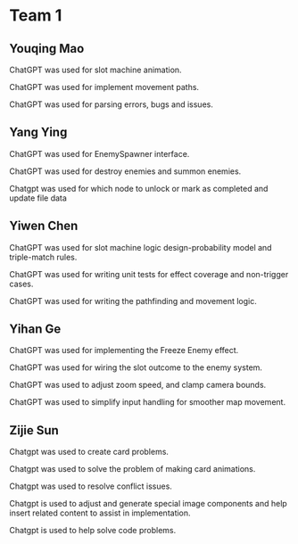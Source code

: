 # Team 1

## Youqing Mao

ChatGPT was used for slot machine animation.

ChatGPT was used for implement movement paths.

ChatGPT was used for parsing errors, bugs and issues.

## Yang Ying

ChatGPT was used for EnemySpawner interface.

ChatGPT was used for destroy enemies and summon enemies.

Chatgpt was used for which node to unlock or mark as completed and update file data

## Yiwen Chen

ChatGPT was used for slot machine logic design-probability model and triple-match rules.

ChatGPT was used for writing unit tests for effect coverage and non-trigger cases.

ChatGPT was used for writing the pathfinding and movement logic.

## Yihan Ge

ChatGPT was used for implementing the Freeze Enemy effect.

ChatGPT was used for wiring the slot outcome to the enemy system.

ChatGPT was used to adjust zoom speed, and clamp camera bounds.

ChatGPT was used to simplify input handling for smoother map movement.

## Zijie Sun

Chatgpt was used to create card problems.

Chatgpt was used to solve the problem of making card animations.

Chatgpt was used to resolve conflict issues.

Chatgpt is used to adjust and generate special image components and help insert related content to assist in implementation.

Chatgpt is used to help solve code problems.
